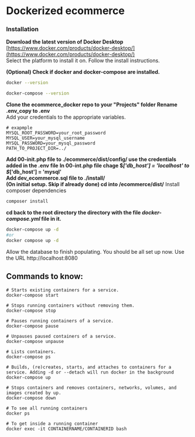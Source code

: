# Dockerized ecommerce   

### Installation  
**Download the latest version of Docker Desktop**
[https://www.docker.com/products/docker-desktop/](https://www.docker.com/products/docker-desktop/)  
Select the platform to install it on. Follow the install instructions.

**(Optional) Check if docker and docker-compose are installed.**  
```bash
docker --version
```
```bash
docker-compose --version
```
**Clone the ecommerce_docker repo to your "Projects" folder**
**Rename .env_copy to .env**  
Add your credentials to the appropriate variables.
```.env
# exapmple
MYSQL_ROOT_PASSWORD=your_root_password
MYSQL_USER=your_mysql_username
MYSQL_PASSWORD=your_mysql_password
PATH_TO_PROJECT_DIR=../
```  

**Add 00-init.php file to ./ecommerce/dist/config/ use the credentials added in the .env file**
**In 00-int.php file chage $_['db_host'] = 'localhost' to $_['db_host'] = 'mysql'**  
**Add dev_ecommerce.sql file to ./install/**  
**(On initial setup. Skip if already done) cd into /ecommerce/dist/**
Install composer dependencies 
```bash
composer install 
```

**cd back to the root directory the directory with the file _docker-compose.yml_ file in it.**  
```bash
docker-compose up -d
#or 
docker compose up -d
```
Allow the database to finish populating.
You should be all set up now. Use the URL http://localhost:8080

## Commands to know:
```
# Starts existing containers for a service.
docker-compose start

# Stops running containers without removing them.
docker-compose stop

# Pauses running containers of a service.
docker-compose pause

# Unpauses paused containers of a service.
docker-compose unpause

# Lists containers.
docker-compose ps

# Builds, (re)creates, starts, and attaches to containers for a service. Adding -d or --detach will run docker in the background
docker-compose up

# Stops containers and removes containers, networks, volumes, and images created by up.
docker-compose down

# To see all running containers
docker ps

# To get inside a running container
docker exec -it CONTAINERNAME/CONTAINERID bash
```